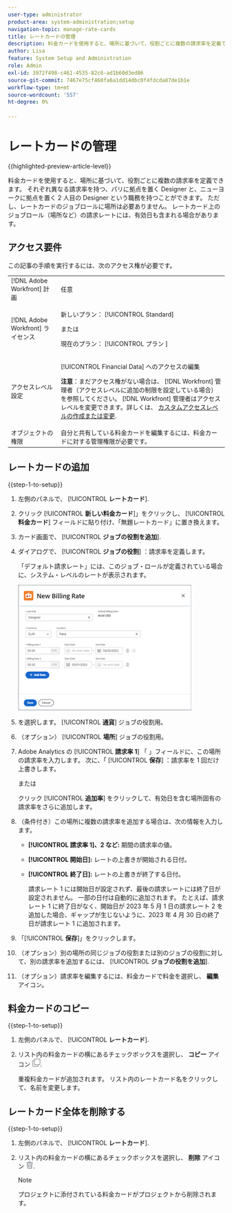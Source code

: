 ```yaml
---
user-type: administrator
product-area: system-administration;setup
navigation-topic: manage-rate-cards
title: レートカードの管理
description: 料金カードを使用すると、場所に基づいて、役割ごとに複数の請求率を定義できます。
author: Lisa
feature: System Setup and Administration
role: Admin
exl-id: 3972f498-c461-4535-82c6-ad1b60d3ed86
source-git-commit: 7467e75cf468fa6a1dd14dbc0f4fdcda87de1b1e
workflow-type: tm+mt
source-wordcount: '557'
ht-degree: 0%

---
```


# レートカードの管理

{{highlighted-preview-article-level}}

料金カードを使用すると、場所に基づいて、役割ごとに複数の請求率を定義できます。 それぞれ異なる請求率を持つ、パリに拠点を置く Designer と、ニューヨークに拠点を置く 2 人目の Designer という職務を持つことができます。 ただし、レートカードのジョブロールに場所は必要ありません。 レートカード上のジョブロール（場所など）の請求レートには、有効日も含まれる場合があります。

## アクセス要件

この記事の手順を実行するには、次のアクセス権が必要です。

<table style="table-layout:auto"> 
 <col> 
 <col> 
 <tbody> 
  <tr> 
   <td role="rowheader">[!DNL Adobe Workfront] 計画</td> 
   <td>任意</td> 
  </tr> 
  <tr> 
   <td role="rowheader">[!DNL Adobe Workfront] ライセンス</td> 
   <td><p>新しいプラン： [!UICONTROL Standard] </p>
       <p>または</p> 
       <p>現在のプラン： [!UICONTROL プラン ] </p>
   </td>    
  </tr> 
  <tr> 
   <td role="rowheader">アクセスレベル設定</td> 
   <td> <p>[!UICONTROL Financial Data] へのアクセスの編集</p> <p><b>注意</b>：まだアクセス権がない場合は、 [!DNL Workfront] 管理者（アクセスレベルに追加の制限を設定している場合） を参照してください。 [!DNL Workfront] 管理者はアクセスレベルを変更できます。詳しくは、 <a href="../../../administration-and-setup/add-users/configure-and-grant-access/create-modify-access-levels.md" class="MCXref xref">カスタムアクセスレベルの作成または変更</a>.</p> </td> 
  </tr> 
  <tr> 
   <td role="rowheader">オブジェクトの権限</td> 
   <td>自分と共有している料金カードを編集するには、料金カードに対する管理権限が必要です。</td> 
  </tr> 
 </tbody> 
</table>

## レートカードの追加

{{step-1-to-setup}}

1. 左側のパネルで、 [!UICONTROL **レートカード**].
1. クリック [!UICONTROL **新しい料金カード**]」をクリックし、 [!UICONTROL **料金カード**] フィールドに貼り付け、「無題レートカード」に置き換えます。
1. カード画面で、 [!UICONTROL **ジョブの役割を追加**].
1. ダイアログで、 [!UICONTROL **ジョブの役割**] ：請求率を定義します。

   「デフォルト請求レート」には、このジョブ・ロールが定義されている場合に、システム・レベルのレートが表示されます。

   ![新しい請求率ダイアログ](assets/location-rate-for-rate-card.png)

1. を選択します。 [!UICONTROL **通貨**] ジョブの役割用。
1. （オプション） [!UICONTROL **場所**] ジョブの役割用。
1. Adobe Analytics の [!UICONTROL **請求率 1**] 「 」フィールドに、この場所の請求率を入力します。 次に、「 [!UICONTROL **保存**] ：請求率を 1 回だけ上書きします。

   または

   クリック [!UICONTROL **追加率**] をクリックして、有効日を含む場所固有の請求率をさらに追加します。

1. （条件付き）この場所に複数の請求率を追加する場合は、次の情報を入力します。

   * **[!UICONTROL 請求率 1]、2 など:** 期間の請求率の値。
   * **[!UICONTROL 開始日]:** レートの上書きが開始される日付。
   * **[!UICONTROL 終了日]:** レートの上書きが終了する日付。

     請求レート 1 には開始日が設定されず、最後の請求レートには終了日が設定されません。 一部の日付は自動的に追加されます。 たとえば、請求レート 1 に終了日がなく、開始日が 2023 年 5 月 1 日の請求レート 2 を追加した場合、ギャップが生じないように、2023 年 4 月 30 日の終了日が請求レート 1 に追加されます。

1. 「[!UICONTROL **保存**]」をクリックします。
1. （オプション）別の場所の同じジョブの役割または別のジョブの役割に対して、別の請求率を追加するには、 [!UICONTROL **ジョブの役割を追加**].
1. （オプション）請求率を編集するには、料金カードで料金を選択し、 **編集** アイコン。

## 料金カードのコピー

{{step-1-to-setup}}

1. 左側のパネルで、 [!UICONTROL **レートカード**].
1. リスト内の料金カードの横にあるチェックボックスを選択し、 **コピー** アイコン ![コピーアイコン](assets/copy-icon.png).

   重複料金カードが追加されます。 リスト内のレートカード名をクリックして、名前を変更します。

## レートカード全体を削除する

{{step-1-to-setup}}

1. 左側のパネルで、 [!UICONTROL **レートカード**].
1. リスト内の料金カードの横にあるチェックボックスを選択し、 **削除** アイコン ![削除アイコン](assets/delete.png).

   >[!NOTE]
   >
   >プロジェクトに添付されている料金カードがプロジェクトから削除されます。
